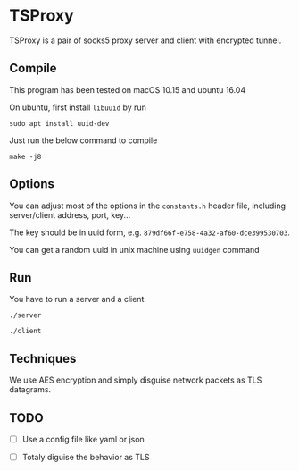 # TSProxy

TSProxy is a pair of socks5 proxy server and client with encrypted tunnel.

## Compile

This program has been tested on macOS 10.15 and ubuntu 16.04

On ubuntu, first install `libuuid` by run

```shell
sudo apt install uuid-dev
```

Just run the below command to compile

```shell
make -j8
```

## Options

You can adjust most of the options in the `constants.h` header file, including server/client address, port, key...

The key should be in uuid form, e.g.  `879df66f-e758-4a32-af60-dce399530703`.

You can get a random uuid in unix machine using `uuidgen` command

## Run

You have to run a server and a client.

```
./server
```



```
./client
```

## Techniques

We use AES encryption and simply disguise network packets as TLS datagrams.

## TODO

- [ ] Use a config file like yaml or json
- [ ] Totaly diguise the behavior as TLS

